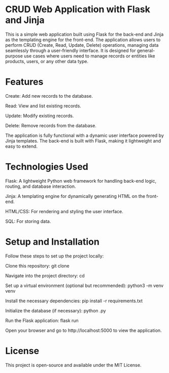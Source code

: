 # CRUD Web Application with Flask and Jinja
This is a simple web application built using Flask for the back-end and Jinja as the templating engine for the front-end. The application allows users to perform CRUD (Create, Read, Update, Delete) operations, managing data seamlessly through a user-friendly interface. It is designed for general-purpose use cases where users need to manage records or entities like products, users, or any other data type.

# Features
Create: Add new records to the database.

Read: View and list existing records.

Update: Modify existing records.

Delete: Remove records from the database.

The application is fully functional with a dynamic user interface powered by Jinja templates. The back-end is built with Flask, making it lightweight and easy to extend.

# Technologies Used
Flask: A lightweight Python web framework for handling back-end logic, routing, and database interaction.

Jinja: A templating engine for dynamically generating HTML on the front-end.

HTML/CSS: For rendering and styling the user interface.

SQL: For storing data.

# Setup and Installation
Follow these steps to set up the project locally:

Clone this repository:
git clone <repository-url>

Navigate into the project directory:
cd <project-directory>

Set up a virtual environment (optional but recommended):
python3 -m venv venv

Install the necessary dependencies:
pip install -r requirements.txt

Initialize the database (if necessary):
python <your-app-file>.py

Run the Flask application:
flask run

Open your browser and go to http://localhost:5000 to view the application.

# License
This project is open-source and available under the MIT License.


